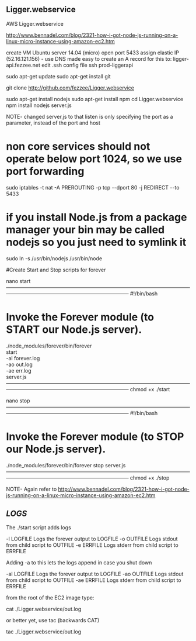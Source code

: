 Ligger.webservice
-----------------

AWS Ligger.webservice

http://www.bennadel.com/blog/2321-how-i-got-node-js-running-on-a-linux-micro-instance-using-amazon-ec2.htm


create VM Ubuntu server 14.04 (micro)
open port 5433
assign elastic IP (52.16.121.156) - use DNS made easy to create an A record for this to:   ligger-api.fezzee.net
edit .ssh config file
ssh prod-liggerapi

sudo apt-get update
sudo apt-get install git

git clone http://github.com/fezzee/Ligger.webservice


sudo apt-get install nodejs
sudo apt-get install npm
cd Ligger.webservice
npm install
nodejs server.js

NOTE- changed server.js to that listen is only specifying the port as a parameter, instead of the port and host

# non core services should not operate below port 1024, so we use port forwarding

sudo iptables -t nat -A PREROUTING -p tcp --dport 80 -j REDIRECT --to 5433

#  if you install Node.js from a package manager your bin may be called nodejs so you just need to symlink it 

sudo ln -s /usr/bin/nodejs /usr/bin/node


#Create Start and Stop scripts for forever 

nano  start
————————————————————————————————————————————————————————————
 #!/bin/bash

 # Invoke the Forever module (to START our Node.js server).
 ./node_modules/forever/bin/forever \
 start \
 -al forever.log \
 -ao out.log \
 -ae err.log \
 server.js
————————————————————————————————————————————————————————————
chmod +x ./start

nano stop
————————————————————————————————————————————————————————————
#!/bin/bash

 # Invoke the Forever module (to STOP our Node.js server).
 ./node_modules/forever/bin/forever stop server.js
————————————————————————————————————————————————————————————
chmod +x ./stop


NOTE- Again refer to http://www.bennadel.com/blog/2321-how-i-got-node-js-running-on-a-linux-micro-instance-using-amazon-ec2.htm

*LOGS*
---------

The ./start script adds logs

-l  LOGFILE      Logs the forever output to LOGFILE
-o  OUTFILE      Logs stdout from child script to OUTFILE
-e  ERRFILE      Logs stderr from child script to ERRFILE

Adding -a to this lets the logs append in case you shut down

-al  LOGFILE      Logs the forever output to LOGFILE
-ao  OUTFILE      Logs stdout from child script to OUTFILE
-ae  ERRFILE      Logs stderr from child script to ERRFILE

from the root of the EC2 image type:

cat ./Ligger.webservice/out.log

or better yet, use tac (backwards CAT)

tac ./Ligger.webservice/out.log


